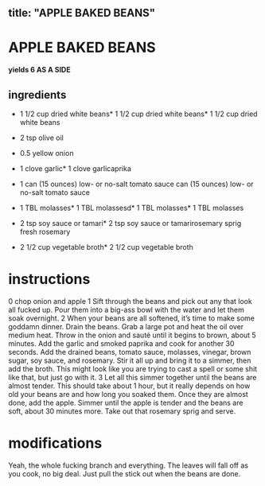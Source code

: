 	
	
title: "APPLE BAKED BEANS"
---
# APPLE BAKED BEANS
#### yields 6 AS A SIDE
## ingredients
* 1 1/2 cup dried white beans* 1 1/2 cup dried white beans* 1 1/2 cup dried white beans
* 2 tsp olive oil

* 0.5 yellow onion
* 1 clove garlic* 1 clove garlicaprika

* 1 can (15 ounces) low- or no-salt tomato sauce can (15 ounces) low- or no-salt tomato sauce
* 1 TBL molasses* 1 TBL molassesd* 1 TBL molasses* 1 TBL molasses
* 2 tsp soy sauce or tamari* 2 tsp soy sauce or tamarirosemary sprig fresh rosemary

* 2 1/2 cup vegetable broth* 2 1/2 cup vegetable broth


# instructions
0 chop onion and apple
1 Sift through the beans and pick out any that look all fucked up. Pour them into a big-ass
bowl with the water and let them soak overnight.
2 When your beans are all softened, it’s time to make some goddamn dinner. Drain the beans.
Grab a large pot and heat the oil over medium heat. Throw in the onion and sauté until it
begins to brown, about 5 minutes. Add the garlic and smoked paprika and cook for another 30
seconds. Add the drained beans, tomato sauce, molasses, vinegar, brown sugar, soy sauce, and
rosemary. Stir it all up and bring it to a simmer, then add the broth. This might look like you
are trying to cast a spell or some shit like that, but just go with it.
3 Let all this simmer together until the beans are almost tender. This should take about 1
hour, but it really depends on how old your beans are and how long you soaked them. Once
they are almost done, add the apple. Simmer until the apple is tender and the beans are soft,
about 30 minutes more. Take out that rosemary sprig and serve.

# modifications

Yeah, the whole fucking branch and everything. The leaves will fall off as you cook, no big deal. Just pull the
stick out when the beans are done.
	
